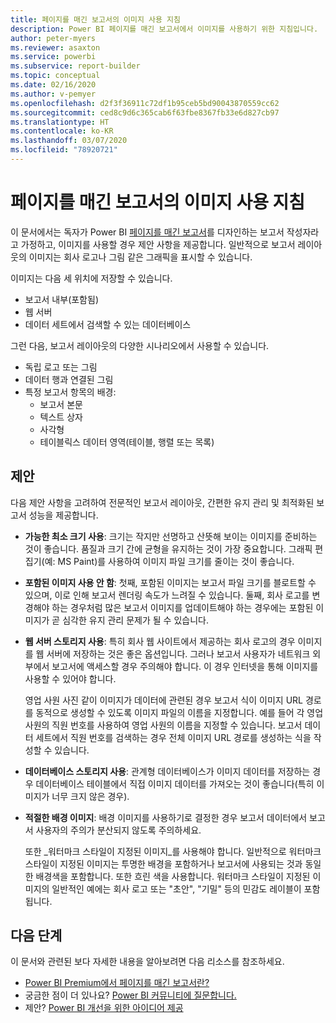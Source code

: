 ```yaml
---
title: 페이지를 매긴 보고서의 이미지 사용 지침
description: Power BI 페이지를 매긴 보고서에서 이미지를 사용하기 위한 지침입니다.
author: peter-myers
ms.reviewer: asaxton
ms.service: powerbi
ms.subservice: report-builder
ms.topic: conceptual
ms.date: 02/16/2020
ms.author: v-pemyer
ms.openlocfilehash: d2f3f36911c72df1b95ceb5bd90043870559cc62
ms.sourcegitcommit: ced8c9d6c365cab6f63fbe8367fb33e6d827cb97
ms.translationtype: HT
ms.contentlocale: ko-KR
ms.lasthandoff: 03/07/2020
ms.locfileid: "78920721"
---
```

# <a name="image-use-guidance-for-paginated-reports"></a>페이지를 매긴 보고서의 이미지 사용 지침

이 문서에서는 독자가 Power BI [페이지를 매긴 보고서](../paginated-reports/paginated-reports-report-builder-power-bi.md)를 디자인하는 보고서 작성자라고 가정하고, 이미지를 사용할 경우 제안 사항을 제공합니다. 일반적으로 보고서 레이아웃의 이미지는 회사 로고나 그림 같은 그래픽을 표시할 수 있습니다.

이미지는 다음 세 위치에 저장할 수 있습니다.

- 보고서 내부(포함됨)
- 웹 서버
- 데이터 세트에서 검색할 수 있는 데이터베이스

그런 다음, 보고서 레이아웃의 다양한 시나리오에서 사용할 수 있습니다.

- 독립 로고 또는 그림
- 데이터 행과 연결된 그림
- 특정 보고서 항목의 배경:
  - 보고서 본문
  - 텍스트 상자
  - 사각형
  - 테이블릭스 데이터 영역(테이블, 행렬 또는 목록)

## <a name="suggestions"></a>제안

다음 제안 사항을 고려하여 전문적인 보고서 레이아웃, 간편한 유지 관리 및 최적화된 보고서 성능을 제공합니다.

- **가능한 최소 크기 사용**: 크기는 작지만 선명하고 산뜻해 보이는 이미지를 준비하는 것이 좋습니다. 품질과 크기 간에 균형을 유지하는 것이 가장 중요합니다. 그래픽 편집기(예: MS Paint)를 사용하여 이미지 파일 크기를 줄이는 것이 좋습니다.
- **포함된 이미지 사용 안 함**: 첫째, 포함된 이미지는 보고서 파일 크기를 블로트할 수 있으며, 이로 인해 보고서 렌더링 속도가 느려질 수 있습니다. 둘째, 회사 로고를 변경해야 하는 경우처럼 많은 보고서 이미지를 업데이트해야 하는 경우에는 포함된 이미지가 곧 심각한 유지 관리 문제가 될 수 있습니다.
- **웹 서버 스토리지 사용**: 특히 회사 웹 사이트에서 제공하는 회사 로고의 경우 이미지를 웹 서버에 저장하는 것은 좋은 옵션입니다. 그러나 보고서 사용자가 네트워크 외부에서 보고서에 액세스할 경우 주의해야 합니다. 이 경우 인터넷을 통해 이미지를 사용할 수 있어야 합니다.

    영업 사원 사진 같이 이미지가 데이터에 관련된 경우 보고서 식이 이미지 URL 경로를 동적으로 생성할 수 있도록 이미지 파일의 이름을 지정합니다. 예를 들어 각 영업 사원의 직원 번호를 사용하여 영업 사원의 이름을 지정할 수 있습니다. 보고서 데이터 세트에서 직원 번호를 검색하는 경우 전체 이미지 URL 경로를 생성하는 식을 작성할 수 있습니다.
- **데이터베이스 스토리지 사용**: 관계형 데이터베이스가 이미지 데이터를 저장하는 경우 데이터베이스 테이블에서 직접 이미지 데이터를 가져오는 것이 좋습니다(특히 이미지가 너무 크지 않은 경우).
- **적절한 배경 이미지**: 배경 이미지를 사용하기로 결정한 경우 보고서 데이터에서 보고서 사용자의 주의가 분산되지 않도록 주의하세요. 

    또한 _워터마크 스타일이 지정된 이미지_를 사용해야 합니다. 일반적으로 워터마크 스타일이 지정된 이미지는 투명한 배경을 포함하거나 보고서에 사용되는 것과 동일한 배경색을 포함합니다. 또한 흐린 색을 사용합니다. 워터마크 스타일이 지정된 이미지의 일반적인 예에는 회사 로고 또는 "초안", "기밀" 등의 민감도 레이블이 포함됩니다.

## <a name="next-steps"></a>다음 단계

이 문서와 관련된 보다 자세한 내용을 알아보려면 다음 리소스를 참조하세요.

- [Power BI Premium에서 페이지를 매긴 보고서란?](../paginated-reports/paginated-reports-report-builder-power-bi.md)
- 궁금한 점이 더 있나요? [Power BI 커뮤니티에 질문합니다.](https://community.powerbi.com/)
- 제안? [Power BI 개선을 위한 아이디어 제공](https://ideas.powerbi.com/)
